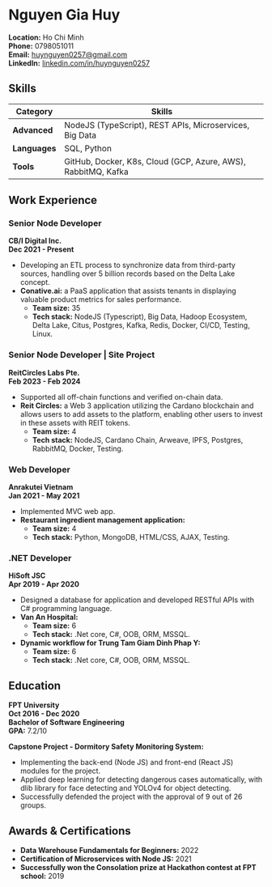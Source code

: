 # Nguyen Gia Huy

**Location:** Ho Chi Minh  
**Phone:** 0798051011  
**Email:** [huynguyen0257@gmail.com](mailto:huynguyen0257@gmail.com)  
**LinkedIn:** [linkedin.com/in/huynguyen0257](https://www.linkedin.com/in/huynguyen0257/)

## Skills
| Category      | Skills                                                     |
|---------------|------------------------------------------------------------|
| **Advanced**  | NodeJS (TypeScript), REST APIs, Microservices, Big Data    |
| **Languages** | SQL, Python                                                |
| **Tools**     | GitHub, Docker, K8s, Cloud (GCP, Azure, AWS), RabbitMQ, Kafka |

## Work Experience

### Senior Node Developer
**CB/I Digital Inc.**  
**Dec 2021 - Present**

- Developing an ETL process to synchronize data from third-party sources, handling over 5 billion records based on the Delta Lake concept.
- **Conative.ai:** a PaaS application that assists tenants in displaying valuable product metrics for sales performance.
    - **Team size:** 35
    - **Tech stack:** NodeJS (Typescript), Big Data, Hadoop Ecosystem, Delta Lake, Citus, Postgres, Kafka, Redis, Docker, CI/CD, Testing, Linux.

### Senior Node Developer | Site Project
**ReitCircles Labs Pte.**  
**Feb 2023 - Feb 2024**

- Supported all off-chain functions and verified on-chain data.
- **Reit Circles:** a Web 3 application utilizing the Cardano blockchain and allows users to add assets to the platform, enabling other users to invest in these assets with REIT tokens.
    - **Team size:** 4
    - **Tech stack:** NodeJS, Cardano Chain, Arweave, IPFS, Postgres, RabbitMQ, Docker, Testing.

### Web Developer
**Anrakutei Vietnam**  
**Jan 2021 - May 2021**

- Implemented MVC web app.
- **Restaurant ingredient management application:**
    - **Team size:** 4
    - **Tech stack:** Python, MongoDB, HTML/CSS, AJAX, Testing.

### .NET Developer
**HiSoft JSC**  
**Apr 2019 - Apr 2020**

- Designed a database for application and developed RESTful APIs with C# programming language.
- **Van An Hospital:**
    - **Team size:** 6
    - **Tech stack:** .Net core, C#, OOB, ORM, MSSQL.
- **Dynamic workflow for Trung Tam Giam Dinh Phap Y:**
    - **Team size:** 6
    - **Tech stack:** .Net core, C#, OOB, ORM, MSSQL.

## Education

**FPT University**  
**Oct 2016 - Dec 2020**  
**Bachelor of Software Engineering**  
**GPA:** 7.2/10

**Capstone Project - Dormitory Safety Monitoring System:**
- Implementing the back-end (Node JS) and front-end (React JS) modules for the project.
- Applied deep learning for detecting dangerous cases automatically, with dlib library for face detecting and YOLOv4 for object detecting.
- Successfully defended the project with the approval of 9 out of 26 groups.

## Awards & Certifications
- **Data Warehouse Fundamentals for Beginners:** 2022
- **Certification of Microservices with Node JS:** 2021
- **Successfully won the Consolation prize at Hackathon contest at FPT school:** 2019
